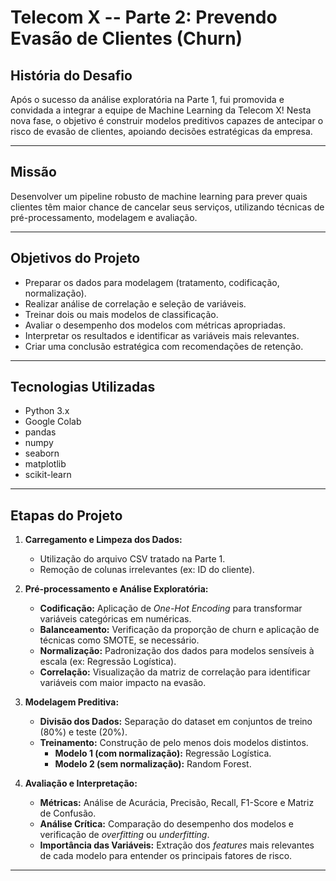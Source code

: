 # Telecom X -- Parte 2: Prevendo Evasão de Clientes (Churn)

##  História do Desafio

Após o sucesso da análise exploratória na Parte 1, fui promovida e convidada a integrar a equipe de Machine Learning da Telecom X!
Nesta nova fase, o objetivo é construir modelos preditivos capazes de antecipar o risco de evasão de clientes, apoiando decisões estratégicas da empresa.

---

##  Missão

Desenvolver um pipeline robusto de machine learning para prever quais clientes têm maior chance de cancelar seus serviços,
utilizando técnicas de pré-processamento, modelagem e avaliação.

---

##  Objetivos do Projeto

- Preparar os dados para modelagem (tratamento, codificação, normalização).
- Realizar análise de correlação e seleção de variáveis.
- Treinar dois ou mais modelos de classificação.
- Avaliar o desempenho dos modelos com métricas apropriadas.
- Interpretar os resultados e identificar as variáveis mais relevantes.
- Criar uma conclusão estratégica com recomendações de retenção.

---

##  Tecnologias Utilizadas

- Python 3.x
- Google Colab
- pandas
- numpy
- seaborn
- matplotlib
- scikit-learn

---

##  Etapas do Projeto

1.  **Carregamento e Limpeza dos Dados:**
    - Utilização do arquivo CSV tratado na Parte 1.
    - Remoção de colunas irrelevantes (ex: ID do cliente).

2.  **Pré-processamento e Análise Exploratória:**
    - **Codificação:** Aplicação de *One-Hot Encoding* para transformar variáveis categóricas em numéricas.
    - **Balanceamento:** Verificação da proporção de churn e aplicação de técnicas como SMOTE, se necessário.
    - **Normalização:** Padronização dos dados para modelos sensíveis à escala (ex: Regressão Logística).
    - **Correlação:** Visualização da matriz de correlação para identificar variáveis com maior impacto na evasão.

3.  **Modelagem Preditiva:**
    - **Divisão dos Dados:** Separação do dataset em conjuntos de treino (80%) e teste (20%).
    - **Treinamento:** Construção de pelo menos dois modelos distintos.
        - **Modelo 1 (com normalização):** Regressão Logística.
        - **Modelo 2 (sem normalização):** Random Forest.

4.  **Avaliação e Interpretação:**
    - **Métricas:** Análise de Acurácia, Precisão, Recall, F1-Score e Matriz de Confusão.
    - **Análise Crítica:** Comparação do desempenho dos modelos e verificação de *overfitting* ou *underfitting*.
    - **Importância das Variáveis:** Extração dos *features* mais relevantes de cada modelo para entender os principais fatores de risco.

---
